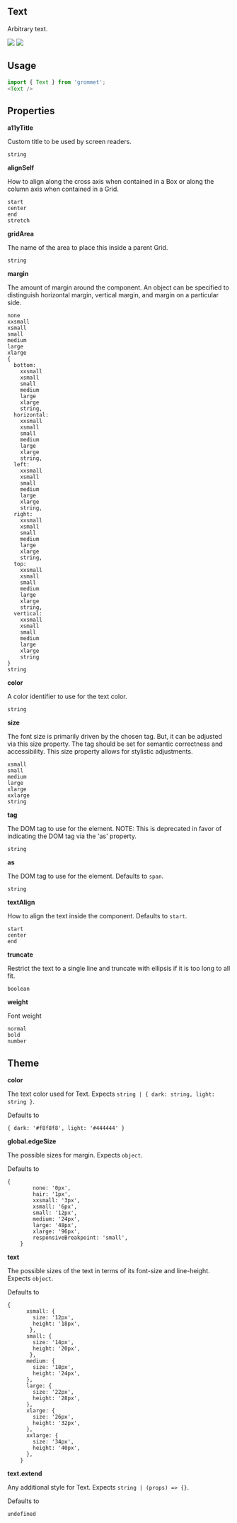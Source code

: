 ## Text
Arbitrary text.

[![](https://cdn-images-1.medium.com/fit/c/120/120/1*TD1P0HtIH9zF0UEH28zYtw.png)](https://storybook.grommet.io/?selectedKind=Text&full=0&addons=0&stories=1&panelRight=0) [![](https://codesandbox.io/static/img/play-codesandbox.svg)](https://codesandbox.io/s/github/grommet/grommet-sandbox?initialpath=text&module=%2Fsrc%2FText.js)
## Usage

```javascript
import { Text } from 'grommet';
<Text />
```

## Properties

**a11yTitle**

Custom title to be used by screen readers.

```
string
```

**alignSelf**

How to align along the cross axis when contained in
      a Box or along the column axis when contained in a Grid.

```
start
center
end
stretch
```

**gridArea**

The name of the area to place
    this inside a parent Grid.

```
string
```

**margin**

The amount of margin around the component. An object can
      be specified to distinguish horizontal margin, vertical margin, and
      margin on a particular side.

```
none
xxsmall
xsmall
small
medium
large
xlarge
{
  bottom: 
    xxsmall
    xsmall
    small
    medium
    large
    xlarge
    string,
  horizontal: 
    xxsmall
    xsmall
    small
    medium
    large
    xlarge
    string,
  left: 
    xxsmall
    xsmall
    small
    medium
    large
    xlarge
    string,
  right: 
    xxsmall
    xsmall
    small
    medium
    large
    xlarge
    string,
  top: 
    xxsmall
    xsmall
    small
    medium
    large
    xlarge
    string,
  vertical: 
    xxsmall
    xsmall
    small
    medium
    large
    xlarge
    string
}
string
```

**color**

A color identifier to use for the text color.

```
string
```

**size**

The font size is primarily driven by the chosen tag. But, it can
be adjusted via this size property. The tag should be set for semantic
correctness and accessibility. This size property allows for stylistic
adjustments.

```
xsmall
small
medium
large
xlarge
xxlarge
string
```

**tag**

The DOM tag to use for the element. NOTE: This is deprecated in favor
of indicating the DOM tag via the 'as' property.

```
string
```

**as**

The DOM tag to use for the element. Defaults to `span`.

```
string
```

**textAlign**

How to align the text inside the component. Defaults to `start`.

```
start
center
end
```

**truncate**

Restrict the text to a single line and truncate with ellipsis if it
is too long to all fit.

```
boolean
```

**weight**

Font weight

```
normal
bold
number
```
  
## Theme
  
**color**

The text color used for Text. Expects `string | { dark: string, light: string }`.

Defaults to

```
{ dark: '#f8f8f8', light: '#444444' }
```

**global.edgeSize**

The possible sizes for margin. Expects `object`.

Defaults to

```
{
        none: '0px',
        hair: '1px',
        xxsmall: '3px',
        xsmall: '6px',
        small: '12px',
        medium: '24px',
        large: '48px',
        xlarge: '96px',
        responsiveBreakpoint: 'small',
    }
```

**text**

The possible sizes of the text in terms of its font-size and line-height. Expects `object`.

Defaults to

```
{
      xsmall: {
        size: '12px',
        height: '18px',
       },
      small: {
        size: '14px',
        height: '20px',
       },
      medium: {
        size: '18px',
        height: '24px',
      },
      large: {
        size: '22px',
        height: '28px',
      },
      xlarge: {
        size: '26px',
        height: '32px',
      },
      xxlarge: {
        size: '34px',
        height: '40px',
      },
    }
```

**text.extend**

Any additional style for Text. Expects `string | (props) => {}`.

Defaults to

```
undefined
```
